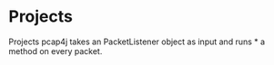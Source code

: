 # Projects
Projects
pcap4j takes an PacketListener object as input and runs * a method on every packet.
